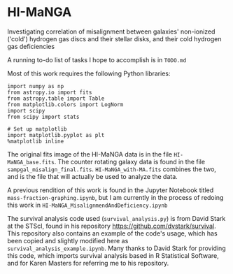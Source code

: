 # HI-MaNGA
Investigating correlation of misalignment between galaxies' non-ionized ('cold') hydrogen gas discs and their stellar disks, and their cold hydrogen gas deficiencies

A running to-do list of tasks I hope to accomplish is in `TODO.md`

Most of this work requires the following Python libraries:

```
import numpy as np
from astropy.io import fits
from astropy.table import Table
from matplotlib.colors import LogNorm
import scipy
from scipy import stats

# Set up matplotlib
import matplotlib.pyplot as plt
%matplotlib inline
```

The original fits image of the HI-MaNGA data is in the file `HI-MaNGA_base.fits`.
The counter rotating galaxy data is found in the file `sampgal_misalign_final.fits`.
`HI-MaNGA_with-MA.fits` combines the two, and is the file that will actually be used to analyze the data.

A previous rendition of this work is found in the Jupyter Notebook titled `mass-fraction-graphing.ipynb`, but I am
currently in the process of redoing this work in `HI-MaNGA_MisalignmendAndDeficiency.ipynb`

The survival analysis code used (`survival_analysis.py`) is from David Stark at the STScI, found in
his repository https://github.com/dvstark/survival. This repository also contains an example of the code's usage,
which has been copied and slightly modified here as `survival_analysis_example.ipynb`. Many thanks to David Stark for
providing this code, which imports survival analysis based in R Statistical Software, and for Karen Masters for
referring me to his repository.
